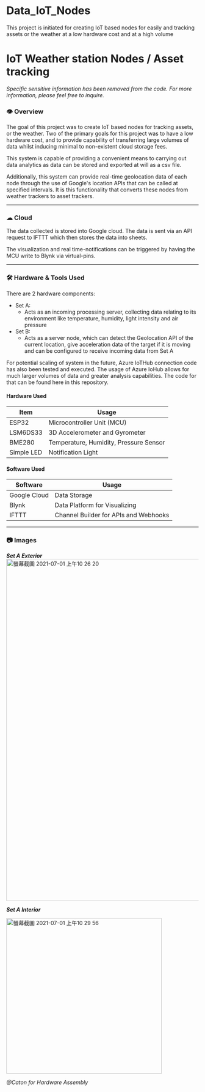 # Data_IoT_Nodes
This project is initiated for creating IoT based nodes for easily and tracking assets or the weather at a low hardware cost and at a high volume
# IoT Weather station Nodes / Asset tracking

_Specific sensitive information has been removed from the code. For more information, please feel free to inquire._

### 👁 Overview

The goal of this project was to create IoT based nodes for tracking assets, or the weather. Two of the primary goals for this project was to have a low hardware cost, and to provide capability of transferring large volumes of data whilst inducing minimal to non-existent cloud storage fees.

This system is capable of providing a convenient means to carrying out data analytics as data can be stored and exported at will as a csv file.

Additionally, this system can provide real-time geolocation data of each node through the use of Google's location APIs that can be called at specified intervals. It is this functionality that converts these nodes from weather trackers to asset trackers.

---
### ☁ Cloud

The data collected is stored into Google cloud. The data is sent via an API request to IFTTT which then stores the data into sheets. 

The visualization and real time-notifications can be triggered by having the MCU write to Blynk via virtual-pins.

---
### 🛠 Hardware & Tools Used


There are 2 hardware components: 
* Set A: 
    * Acts as an incoming processing server, collecting data relating to its environment like temperature, humidity, light intensity and air pressure
* Set B:
    * Acts as a server node, which can detect the Geolocation API of the current location, give acceleration data of the target if it is moving and can be configured to receive incoming data from Set A

For potential scaling of system in the future, Azure IoTHub connection code has also been tested and executed. The usage of Azure IoHub allows for much larger volumes of data and greater analysis capabilities. The code for that can be found here in this repository.

#### Hardware Used

| Item       | Usage                                  |
|------------|----------------------------------------|
| ESP32      | Microcontroller Unit (MCU)             |
| LSM6DS33   | 3D Accelerometer and Gyrometer         |
| BME280     | Temperature, Humidity, Pressure Sensor |
| Simple LED | Notification Light                     |

#### Software Used

| Software     | Usage                                 |
|--------------|---------------------------------------|
| Google Cloud | Data Storage                          |
| Blynk        | Data Platform for Visualizing         |
| IFTTT        | Channel Builder for APIs and Webhooks |

---

### 📷 Images

_**Set A Exterior**_
<img width="895" alt="螢幕截圖 2021-07-01 上午10 26 20" src="https://user-images.githubusercontent.com/56172862/124055634-d590a080-da56-11eb-8a4b-d74912ac6dfb.png">

_**Set A Interior**_

<img width="407" alt="螢幕截圖 2021-07-01 上午10 29 56" src="https://user-images.githubusercontent.com/56172862/124055892-52237f00-da57-11eb-9ec5-5f7347e8c18a.png">

_@Caton for Hardware Assembly_
